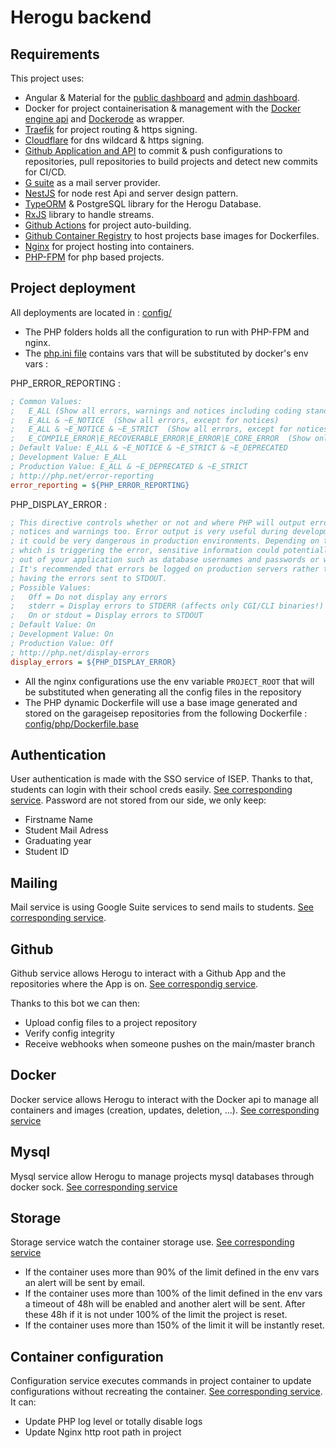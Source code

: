 # Herogu backend

## Requirements
This project uses:
* Angular & Material for the [public dashboard](https://github.com/garage-isep/herogu-front) and [admin dashboard](https://github.com/garage-isep/herogu-admin).
* Docker for project containerisation & management with the [Docker engine api](https://docs.docker.com/engine/api/v1.41/) and [Dockerode](https://www.npmjs.com/package/dockerode) as wrapper.
* [Traefik](https://doc.traefik.io/traefik/) for project routing & https signing. 
* [Cloudflare](https://cloudflare.com) for dns wildcard & https signing.
* [Github Application and API](https://github.com/apps/herogu-app) to commit & push configurations to repositories, pull repositories to build projects and detect new commits for CI/CD.
* [G suite](https://workspace.google.fr/) as a mail server provider.
* [NestJS](https://nestjs.com/) for node rest Api and server design pattern.
* [TypeORM](https://typeorm.io/#/) & PostgreSQL library for the Herogu Database.
* [RxJS](https://rxjs.dev/) library to handle streams.
* [Github Actions](https://github.com/features/actions) for project auto-building.
* [Github Container Registry](https://docs.github.com/en/packages/working-with-a-github-packages-registry/working-with-the-container-registry) to host projects base images for Dockerfiles. 
* [Nginx](https://www.nginx.com/) for project hosting into containers.
* [PHP-FPM](https://www.php.net/manual/fr/install.fpm.php) for php based projects.
## Project deployment
All deployments are located in : [config/](config/)
* The PHP folders holds all the configuration to run with PHP-FPM and nginx.
* The [php.ini file](config/php/php.ini) contains vars that will be substituted by docker's env vars :

PHP_ERROR_REPORTING : 
```ini
; Common Values:
;   E_ALL (Show all errors, warnings and notices including coding standards.)
;   E_ALL & ~E_NOTICE  (Show all errors, except for notices)
;   E_ALL & ~E_NOTICE & ~E_STRICT  (Show all errors, except for notices and coding standards warnings.)
;   E_COMPILE_ERROR|E_RECOVERABLE_ERROR|E_ERROR|E_CORE_ERROR  (Show only errors)
; Default Value: E_ALL & ~E_NOTICE & ~E_STRICT & ~E_DEPRECATED
; Development Value: E_ALL
; Production Value: E_ALL & ~E_DEPRECATED & ~E_STRICT
; http://php.net/error-reporting
error_reporting = ${PHP_ERROR_REPORTING}
```

PHP_DISPLAY_ERROR :
```ini
; This directive controls whether or not and where PHP will output errors,
; notices and warnings too. Error output is very useful during development, but
; it could be very dangerous in production environments. Depending on the code
; which is triggering the error, sensitive information could potentially leak
; out of your application such as database usernames and passwords or worse.
; It's recommended that errors be logged on production servers rather than
; having the errors sent to STDOUT.
; Possible Values:
;   Off = Do not display any errors 
;   stderr = Display errors to STDERR (affects only CGI/CLI binaries!)   
;   On or stdout = Display errors to STDOUT
; Default Value: On
; Development Value: On
; Production Value: Off
; http://php.net/display-errors
display_errors = ${PHP_DISPLAY_ERROR}
```
* All the nginx configurations use the env variable `PROJECT_ROOT` that will be substituted when generating all the config files in the repository
* The PHP dynamic Dockerfile will use a base image generated and stored on the garageisep repositories from the following Dockerfile : [config/php/Dockerfile.base](config/php/Dockerfile.base)

## Authentication
User authentication is made with the SSO service of ISEP. Thanks to that, students can login with their school creds easily. [See corresponding service](src/services/sso.service.ts).
Password are not stored from our side, we only keep:
 * Firstname Name
 * Student Mail Adress
 * Graduating year
 * Student ID

## Mailing
Mail service is using Google Suite services to send mails to students. [See corresponding service](src/services/mailer.service.ts).

## Github
Github service allows Herogu to interact with a Github App and the repositories where the App is on. [See correspondig service](src/services/github.service.ts).

Thanks to this bot we can then:
 * Upload config files to a project repository
 * Verify config integrity
 * Receive webhooks when someone pushes on the main/master branch

## Docker
Docker service allows Herogu to interact with the Docker api to manage all containers and images (creation, updates, deletion, ...). [See corresponding service](src/services/docker.service.ts)

## Mysql
Mysql service allow Herogu to manage projects mysql databases through docker sock. [See corresponding service](src/services/mysql.service.ts)

## Storage
Storage service watch the container storage use. [See corresponding service](src/services/storage.service.ts)
 * If the container uses more than 90% of the limit defined in the env vars an alert will be sent by email.
 * If the container uses more than 100% of the limit defined in the env vars a timeout of 48h will be enabled and another alert will be sent. After these 48h if it is not under 100% of the limit the project is reset.
 * If the container uses more than 150% of the limit it will be instantly reset.

## Container configuration
Configuration service executes commands in project container to update configurations without recreating the container. [See corresponding service](src/services/config.service.ts). It can:
 * Update PHP log level or totally disable logs
 * Update Nginx http root path in project
